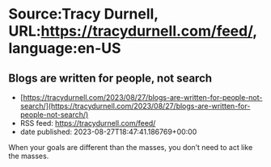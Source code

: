 # Source:Tracy Durnell, URL:https://tracydurnell.com/feed/, language:en-US

## Blogs are written for people, not search
 - [https://tracydurnell.com/2023/08/27/blogs-are-written-for-people-not-search/](https://tracydurnell.com/2023/08/27/blogs-are-written-for-people-not-search/)
 - RSS feed: https://tracydurnell.com/feed/
 - date published: 2023-08-27T18:47:41.186769+00:00

When your goals are different than the masses, you don&#8217;t need to act like the masses.

